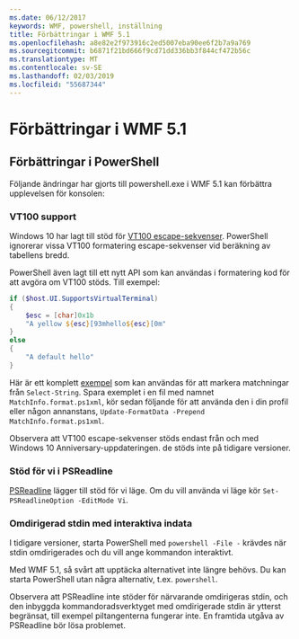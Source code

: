 ```yaml
---
ms.date: 06/12/2017
keywords: WMF, powershell, inställning
title: Förbättringar i WMF 5.1
ms.openlocfilehash: a8e82e2f973916c2ed5007eba90ee6f2b7a9a769
ms.sourcegitcommit: b6871f21bd666f9cd71dd336bb3f844cf472b56c
ms.translationtype: MT
ms.contentlocale: sv-SE
ms.lasthandoff: 02/03/2019
ms.locfileid: "55687344"
---
```

# <a name="console-improvements-in-wmf-51"></a>Förbättringar i WMF 5.1

## <a name="powershell-console-improvements"></a>Förbättringar i PowerShell

Följande ändringar har gjorts till powershell.exe i WMF 5.1 kan förbättra upplevelsen för konsolen:

### <a name="vt100-support"></a>VT100 support

Windows 10 har lagt till stöd för [VT100 escape-sekvenser](/windows/console/console-virtual-terminal-sequences).
PowerShell ignorerar vissa VT100 formatering escape-sekvenser vid beräkning av tabellens bredd.

PowerShell även lagt till ett nytt API som kan användas i formatering kod för att avgöra om VT100 stöds.
Till exempel:

```powershell
if ($host.UI.SupportsVirtualTerminal)
{
    $esc = [char]0x1b
    "A yellow ${esc}[93mhello${esc}[0m"
}
else
{
    "A default hello"
}
```

Här är ett komplett [exempel](https://gist.github.com/lzybkr/dcb973dccd54900b67783c48083c28f7) som kan användas för att markera matchningar från `Select-String`.
Spara exemplet i en fil med namnet `MatchInfo.format.ps1xml`, kör sedan följande för att använda den i din profil eller någon annanstans, `Update-FormatData -Prepend MatchInfo.format.ps1xml`.

Observera att VT100 escape-sekvenser stöds endast från och med Windows 10 Anniversary-uppdateringen. de stöds inte på tidigare versioner.

### <a name="vi-mode-support-in-psreadline"></a>Stöd för vi i PSReadline

[PSReadline](https://github.com/lzybkr/PSReadLine) lägger till stöd för vi läge. Om du vill använda vi läge kör `Set-PSReadlineOption -EditMode Vi`.

### <a name="redirected-stdin-with-interactive-input"></a>Omdirigerad stdin med interaktiva indata

I tidigare versioner, starta PowerShell med `powershell -File -` krävdes när stdin omdirigerades och du vill ange kommandon interaktivt.

Med WMF 5.1, så svårt att upptäcka alternativet inte längre behövs.
Du kan starta PowerShell utan några alternativ, t.ex. `powershell`.

Observera att PSReadline inte stöder för närvarande omdirigeras stdin, och den inbyggda kommandoradsverktyget med omdirigerade stdin är ytterst begränsat, till exempel piltangenterna fungerar inte.
En framtida utgåva av PSReadline bör lösa problemet.